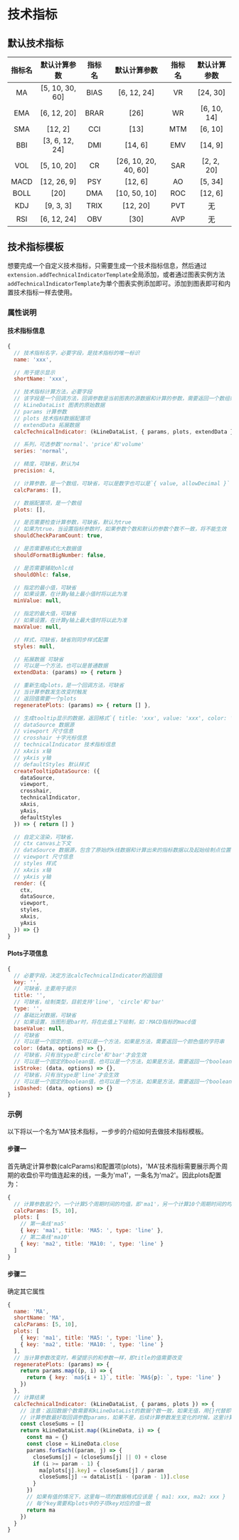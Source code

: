 # 技术指标

## 默认技术指标
| **指标名** | **默认计算参数** | **指标名** | **默认计算参数** | **指标名** | **默认计算参数** |
| :---: | :---: | :---: | :---: | :---: | :---: |
| MA | [5, 10, 30, 60] | BIAS | [6, 12, 24] | VR | [24, 30] |
| EMA | [6, 12, 20] | BRAR | [26] | WR | [6, 10, 14] |
| SMA | [12, 2] | CCI | [13] | MTM | [6, 10] |
| BBI | [3, 6, 12, 24] | DMI | [14, 6] | EMV | [14, 9] |
| VOL | [5, 10, 20] | CR | [26, 10, 20, 40, 60] | SAR | [2, 2,  20] |
| MACD | [12, 26, 9] | PSY | [12, 6] | AO | [5, 34] |
| BOLL | [20] | DMA | [10, 50, 10] | ROC | [12, 6] |
| KDJ | [9, 3, 3] | TRIX | [12, 20] | PVT | 无 |
| RSI | [6, 12, 24] | OBV | [30] | AVP | 无 |



## 技术指标模板
想要完成一个自定义技术指标，只需要生成一个技术指标信息，然后通过`extension.addTechnicalIndicatorTemplate`全局添加，或者通过图表实例方法  `addTechnicalIndicatorTemplate`为单个图表实例添加即可。添加到图表即可和内置技术指标一样去使用。
### 属性说明
#### 技术指标信息
```javascript
{
  // 技术指标名字，必要字段，是技术指标的唯一标识
  name: 'xxx',

  // 用于提示显示
  shortName: 'xxx',

  // 技术指标计算方法，必要字段
  // 该字段是一个回调方法，回调参数是当前图表的源数据和计算的参数，需要返回一个数组或者一个promise
  // kLineDataList 图表的原始数据
  // params 计算参数
  // plots 技术指标数据配置项
  // extendData 拓展数据
  calcTechnicalIndicator: (kLineDataList, { params, plots, extendData }) => { return [] },

  // 系列，可选参数'normal'、'price'和'volume'
  series: 'normal',

  // 精度，可缺省，默认为4
  precision: 4,

  // 计算参数，是一个数组，可缺省，可以是数字也可以是`{ value, allowDecimal }`
  calcParams: [],

  // 数据配置项，是一个数组
  plots: [],

  // 是否需要检查计算参数，可缺省，默认为true
  // 如果为true，当设置指标参数时，如果参数个数和默认的参数个数不一致，将不能生效
  shouldCheckParamCount: true,

  // 是否需要格式化大数据值
  shouldFormatBigNumber: false,

  // 是否需要辅助ohlc线
  shouldOhlc: false,

  // 指定的最小值，可缺省
  // 如果设置，在计算y轴上最小值时将以此为准
  minValue: null,

  // 指定的最大值，可缺省
  // 如果设置，在计算y轴上最大值时将以此为准
  maxValue: null,

  // 样式，可缺省，缺省则同步样式配置
  styles: null,

  // 拓展数据 可缺省
  // 可以是一个方法，也可以是普通数据
  extendData: (params) => { return }

  // 重新生成plots，是一个回调方法，可缺省
  // 当计算参数发生改变时触发
  // 返回值需要一个plots
  regeneratePlots: (params) => { return [] },

  // 生成tooltip显示的数据，返回格式`{ title: 'xxx', value: 'xxx', color: 'xxx' }`的数组，可缺省
  // dataSource 数据源
  // viewport 尺寸信息
  // crosshair 十字光标信息
  // technicalIndicator 技术指标信息
  // xAxis x轴
  // yAxis y轴
  // defaultStyles 默认样式
  createTooltipDataSource: ({
    dataSource,
    viewport,
    crosshair,
    technicalIndicator,
    xAxis,
    yAxis,
    defaultStyles
  }) => { return [] }

  // 自定义渲染，可缺省，
  // ctx canvas上下文
  // dataSource 数据源，包含了原始的k线数据和计算出来的指标数据以及起始绘制点位置
  // viewport 尺寸信息
  // styles 样式
  // xAxis x轴
  // yAxis y轴
  render: ({
    ctx,
    dataSource,
    viewport,
    styles,
    xAxis,
    yAxis
  }) => {}
}
```
#### Plots子项信息
```javascript
{
  // 必要字段，决定方法calcTechnicalIndicator的返回值
  key: '',
  // 可缺省，主要用于提示
  title: '',
  // 可缺省，绘制类型，目前支持'line', 'circle'和'bar'
  type: '',
  // 基础比对数据，可缺省
  // 如果设置，当图形是bar时，将在此值上下绘制，如：MACD指标的macd值
  baseValue: null,
  // 可缺省
  // 可以是一个固定的值，也可以是一个方法，如果是方法，需要返回一个颜色值的字符串
  color: (data, options) => {},
  // 可缺省，只有当type是'circle'和'bar'才会生效
  // 可以是一个固定的boolean值，也可以是一个方法，如果是方法，需要返回一个boolean值
  isStroke: (data, options) => {},
  // 可缺省，只有当type是'line'才会生效
  // 可以是一个固定的boolean值，也可以是一个方法，如果是方法，需要返回一个boolean值
  isDashed: (data, options) => {}
}
```


### 示例
以下将以一个名为'MA'技术指标，一步步的介绍如何去做技术指标模板。
#### 步骤一
首先确定计算参数(calcParams)和配置项(plots)，'MA'技术指标需要展示两个周期的收盘价平均值连起来的线，一条为'ma1'，一条名为'ma2'。因此plots配置为：
```javascript
{
  // 计算参数是2个，一个计算5个周期时间的均值，即'ma1'，另一个计算10个周期时间的均值，即'ma10'
  calcParams: [5, 10],
  plots: [
    // 第一条线'ma5'
    { key: 'ma1', title: 'MA5: ', type: 'line' },
    // 第二条线'ma10'
    { key: 'ma2', title: 'MA10: ', type: 'line' }
  ]
}
```
#### 步骤二
确定其它属性
```javascript
{
  name: 'MA',
  shortName: 'MA',
  calcParams: [5, 10],
  plots: [
    { key: 'ma1', title: 'MA5: ', type: 'line' },
    { key: 'ma2', title: 'MA10: ', type: 'line' }
  ],
  // 当计算参数改变时，希望提示的和参数一样，即title的值需要改变
  regeneratePlots: (params) => {
    return params.map((p, i) => {
      return { key: `ma${i + 1}`, title: `MA${p}: `, type: 'line' }
    })
  },
  // 计算结果
  calcTechnicalIndicator: (kLineDataList, { params, plots }) => {
    // 注意：返回数据个数需要和kLineDataList的数据个数一致，如果无值，用{}代替即可。
    // 计算参数最好取回调参数params，如果不是，后续计算参数发生变化的时候，这里计算不能及时响应
    const closeSums = []
    return kLineDataList.map((kLineData, i) => {
      const ma = {}
      const close = kLineData.close
      params.forEach((param, j) => {
        closeSums[j] = (closeSums[j] || 0) + close
        if (i >= param - 1) {
          ma[plots[j].key] = closeSums[j] / param
          closeSums[j] -= dataList[i - (param - 1)].close
        }
      })
      // 如果有值的情况下，这里每一项的数据格式应该是 { ma1: xxx, ma2: xxx }
      // 每个key需要和plots中的子项key对应的值一致
      return ma
    })
  }
}
```


